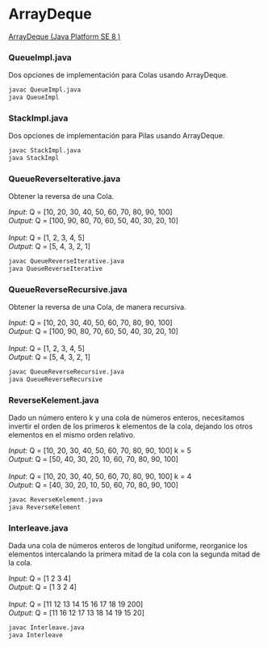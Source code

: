 # ArrayDeque
[ArrayDeque (Java Platform SE 8 )](https://docs.oracle.com/javase/8/docs/api/java/util/ArrayDeque.html)

### QueueImpl.java 
Dos opciones de implementación para Colas usando ArrayDeque. 

```bash
javac QueueImpl.java 
java QueueImpl
```

### StackImpl.java
Dos opciones de implementación para Pilas usando ArrayDeque. 

```bash
javac StackImpl.java 
java StackImpl
```

### QueueReverseIterative.java 
Obtener la reversa de una Cola.

*Input*: Q = [10, 20, 30, 40, 50, 60, 70, 80, 90, 100] <br/>
*Output*: Q = [100, 90, 80, 70, 60, 50, 40, 30, 20, 10] <br/>
<br/>
*Input*: Q = [1, 2, 3, 4, 5] <br/>
*Output*: Q = [5, 4, 3, 2, 1] <br/>

```bash
javac QueueReverseIterative.java 
java QueueReverseIterative
```

### QueueReverseRecursive.java 
Obtener la reversa de una Cola, de manera recursiva.

*Input*: Q = [10, 20, 30, 40, 50, 60, 70, 80, 90, 100] <br/>
*Output*: Q = [100, 90, 80, 70, 60, 50, 40, 30, 20, 10] <br/>
<br/>
*Input*: Q = [1, 2, 3, 4, 5] <br/>
*Output*: Q = [5, 4, 3, 2, 1] <br/>

```bash
javac QueueReverseRecursive.java 
java QueueReverseRecursive
```

### ReverseKelement.java 
Dado un número entero k y una cola de números enteros, necesitamos invertir el orden de los primeros k elementos de la cola, dejando los otros elementos en el mismo orden relativo.

*Input*: Q = [10, 20, 30, 40, 50, 60, 70, 80, 90, 100] k = 5 <br/>
*Output*: Q = [50, 40, 30, 20, 10, 60, 70, 80, 90, 100] <br/>
<br/>
*Input*: Q = [10, 20, 30, 40, 50, 60, 70, 80, 90, 100] k = 4 <br/>
*Output*: Q = [40, 30, 20, 10, 50, 60, 70, 80, 90, 100] <br/>

```bash
javac ReverseKelement.java 
java ReverseKelement
```

### Interleave.java 
Dada una cola de números enteros de longitud uniforme, reorganice los elementos intercalando la primera mitad de la cola con la segunda mitad de la cola.

*Input*: Q = [1 2 3 4] <br/>
*Output*: Q = [1 3 2 4] <br/>
<br/>
*Input*: Q = [11 12 13 14 15 16 17 18 19 200] <br/>
*Output*: Q = [11 16 12 17 13 18 14 19 15 20] <br/>

```bash
javac Interleave.java 
java Interleave
```